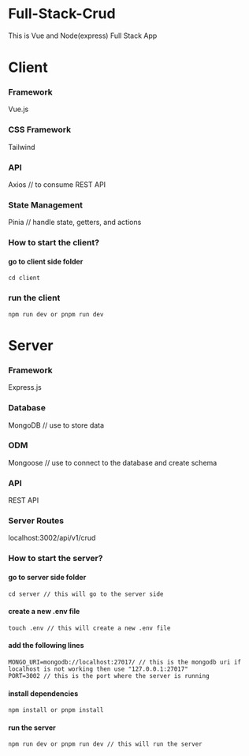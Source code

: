 # Full-Stack-Crud

This is Vue and Node(express) Full Stack App

# Client

### Framework

Vue.js

### CSS Framework

Tailwind

### API

Axios // to consume REST API

### State Management

Pinia // handle state, getters, and actions

### How to start the client?

#### go to client side folder

```
cd client
```

### run the client

```
npm run dev or pnpm run dev
```

# Server

### Framework

Express.js

### Database

MongoDB // use to store data

### ODM

Mongoose // use to connect to the database and create schema

### API

REST API

### Server Routes

localhost:3002/api/v1/crud

### How to start the server?

#### go to server side folder

```
cd server // this will go to the server side
```

#### create a new .env file

```
touch .env // this will create a new .env file
```

#### add the following lines

```
MONGO_URI=mongodb://localhost:27017/ // this is the mongodb uri if localhost is not working then use "127.0.0.1:27017"
PORT=3002 // this is the port where the server is running
```

#### install dependencies

```
npm install or pnpm install
```

#### run the server

```
npm run dev or pnpm run dev // this will run the server
```